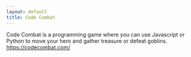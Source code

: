 ```yaml
---
layout: default
title: Code Combat
---
```


Code Combat is a programming game where you can use Javascript or Python to move your hero and gather treasure or defeat goblins. 
https://codecombat.com/

